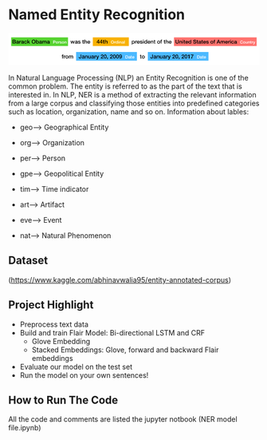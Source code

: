# Named Entity Recognition
![](images/ner-image.png)

In Natural Language Processing (NLP) an Entity Recognition is one of the common problem. The entity is referred to as the part of the text that is interested in. In NLP, NER is a method of extracting the relevant information from a large corpus and classifying those entities into predefined categories such as location, organization, name and so on. Information about lables:

- geo--> Geographical Entity

- org--> Organization

- per--> Person

- gpe--> Geopolitical Entity

- tim--> Time indicator

- art--> Artifact

- eve--> Event

- nat--> Natural Phenomenon

## Dataset
(https://www.kaggle.com/abhinavwalia95/entity-annotated-corpus)

## Project Highlight

- Preprocess text data
- Build and train Flair Model: Bi-directional LSTM and CRF
  - Glove Embedding
  - Stacked Embeddings: Glove, forward and backward Flair embeddings
- Evaluate our model on the test set
- Run the model on your own sentences!

## How to Run The Code
All the code and comments are listed the jupyter notbook (NER model file.ipynb)



